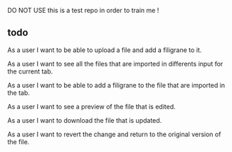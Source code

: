 DO NOT USE
this is a test repo in order to train me !

## todo

As a user I want to be able to upload a file and add a filigrane to it.

As a user I want to see all the files that are imported in differents input for the current tab.

As a user I want to be able to add a filigrane to the file that are imported in the tab.

As a user I want to see a preview of the file that is edited.

As a user I want to download the file that is updated.

As a user I want to revert the change and return to the original version of the file.
